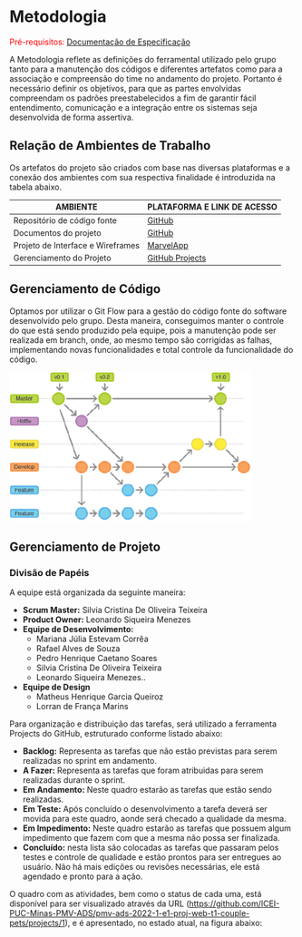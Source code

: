 
# Metodologia

<span style="color:red">Pré-requisitos: <a href="2-Especificação do Projeto.md"> Documentação de Especificação</a></span>

A Metodologia reflete as definições do ferramental utilizado pelo grupo tanto para a manutenção dos códigos e diferentes artefatos como para a associação e compreensão do time no andamento do projeto. Portanto é necessário definir os objetivos, para que as partes envolvidas compreendam os padrões preestabelecidos a fim de garantir fácil entendimento, comunicação e a integração entre os sistemas seja desenvolvida de forma assertiva.

## Relação de Ambientes de Trabalho

Os artefatos do projeto são criados com base nas diversas plataformas e a conexão dos ambientes com sua respectiva finalidade é introduzida na tabela abaixo.

|     AMBIENTE                    |   PLATAFORMA E LINK DE ACESSO                                                             |
|---------------------------------|-------------------------------------------------------------------------------------------|
|Repositório de código fonte      | [GitHub](https://github.com/ICEI-PUC-Minas-PMV-ADS/pmv-ads-2021-2-e2-proj-int-t3-tapunk/) |
|Documentos do projeto            | [GitHub](https://github.com/ICEI-PUC-Minas-PMV-ADS/pmv-ads-2021-2-e2-proj-int-t3-tapunk/) | 
|Projeto de Interface e Wireframes| [MarvelApp](https://marvelapp.com/prototype/5e2jadg/)                                     |
|Gerenciamento do Projeto         | [GitHub Projects](https://github.com/ICEI-PUC-Minas-PMV-ADS/pmv-ads-2022-1-e1-proj-web-t1-couple-pets/projects/1)                                   | 


## Gerenciamento de Código
Optamos por utilizar o Git Flow para a gestão do código fonte do software desenvolvido pelo grupo. Desta maneira, conseguimos manter o controle do que está sendo produzido pela equipe, pois a manutenção pode ser realizada em branch, onde, ao mesmo tempo são corrigidas as falhas, implementando novas funcionalidades e total controle da funcionalidade do código. 

![Gerenciamento de Código](img/imagem_2022-04-12_195757256.png)


## Gerenciamento de Projeto

### Divisão de Papéis
A equipe está organizada da seguinte maneira:
- **Scrum Master:** Silvia Cristina De Oliveira Teixeira
- **Product Owner:** Leonardo Siqueira Menezes
- **Equipe de Desenvolvimento:**
    - Mariana Júlia Estevam Corrêa
    - Rafael Alves de Souza
    - Pedro Henrique Caetano Soares    
    - Silvia Cristina De Oliveira Teixeira
    - Leonardo Siqueira Menezes..
- **Equipe de Design**
    - Matheus Henrique Garcia Queiroz
    - Lorran de França Marins

Para organização e distribuição das tarefas, será utilizado a ferramenta Projects do GitHub, estruturado conforme listado abaixo:
- **Backlog:** Representa as tarefas que não estão previstas para serem realizadas no sprint em andamento.
- **A Fazer:** Representa as tarefas que foram atribuidas para serem realizadas durante o sprint.
- **Em Andamento:** Neste quadro estarão as tarefas que estão sendo realizadas.
- **Em Teste:** Após concluído o desenvolvimento a tarefa deverá ser movida para este quadro, aonde será checado a qualidade da mesma.
- **Em Impedimento:** Neste quadro estarão as tarefas que possuem algum impedimento que fazem com que a mesma não possa ser finalizada.
- **Concluído:** nesta lista são colocadas as tarefas que passaram pelos testes e controle de qualidade e estão prontos para ser entregues ao usuário. Não há mais edições ou revisões necessárias, ele está agendado e pronto para a ação.

O quadro com as atividades, bem como o status de cada uma, está disponível para ser visualizado através da URL (https://github.com/ICEI-PUC-Minas-PMV-ADS/pmv-ads-2022-1-e1-proj-web-t1-couple-pets/projects/1), e é apresentado, no estado atual, na figura abaixo:
